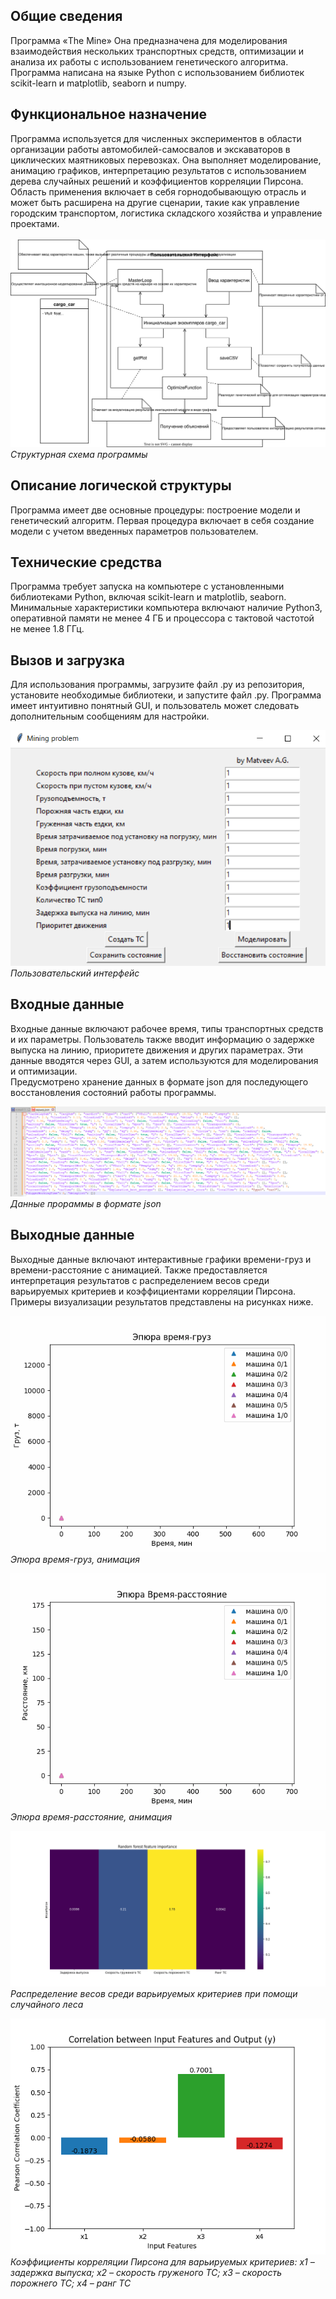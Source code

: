 ## Общие сведения
Программа «The Mine» Она предназначена для моделирования взаимодействия нескольких транспортных средств, оптимизации и анализа их работы с использованием генетического алгоритма.<br>
Программа написана на языке Python с использованием библиотек scikit-learn и matplotlib, seaborn и numpy.

## Функциональное назначение
Программа используется для численных экспериментов в области организации работы автомобилей-самосвалов и экскаваторов в циклических маятниковых перевозках. Она выполняет моделирование, анимацию графиков, интерпретацию результатов с использованием дерева случайных решений и коэффициентов корреляции Пирсона. Область применения включает в себя горнодобывающую отрасль и может быть расширена на другие сценарии, такие как управление городским транспортом, логистика складского хозяйства и управление проектами.<br>
<br>
![Структурная схема программы](схема.svg)<br>
*Структурная схема программы*


## Описание логической структуры
Программа имеет две основные процедуры: построение модели и генетический алгоритм. Первая процедура включает в себя создание модели с учетом введенных параметров пользователем.

## Технические средства
Программа требует запуска на компьютере с установленными библиотеками Python, включая scikit-learn и matplotlib, seaborn. Минимальные характеристики компьютера включают наличие Python3, оперативной памяти не менее 4 ГБ и процессора с тактовой частотой не менее 1.8 ГГц.

## Вызов и загрузка
Для использования программы, загрузите файл .py из репозитория, установите необходимые библиотеки, и запустите файл .py. Программа имеет интуитивно понятный GUI, и пользователь может следовать дополнительным сообщениям для настройки.<br>

![Пользовательский интерфейс](pic2.png)<br>
 *Пользовательский интерфейс*

## Входные данные
Входные данные включают рабочее время, типы транспортных средств и их параметры. Пользователь также вводит информацию о задержке выпуска на линию, приоритете движения и других параметрах. Эти данные вводятся через GUI, а затем используются для моделирования и оптимизации.<br>
Предусмотрено хранение данных в формате json для последующего восстановления состояний работы программы. <br>

![Данные прораммы в формате json](ex_json.png)<br>
 *Данные прораммы в формате json*

## Выходные данные
Выходные данные включают интерактивные графики времени-груз и времени-расстояние с анимацией. Также предоставляется интерпретация результатов с распределением весов среди варьируемых критериев и коэффициентами корреляции Пирсона. Примеры визуализации результатов представлены на рисунках ниже. <br>

![ Эпюра время-груз, анимация](cargo_anim.gif)<br>
*Эпюра время-груз, анимация*

![Эпюра время-расстояние, анимация](dist_anime.gif)<br>
*Эпюра время-расстояние, анимация*

![Распределение весов среди варьируемых критериев при помощи случайного леса](forest.png)<br>
*Распределение весов среди варьируемых критериев при помощи случайного леса*

![Коэффициенты корреляции Пирсона для варьируемых критериев](Pirs.png)<br>
*Коэффициенты корреляции Пирсона для варьируемых критериев: x1 – задержка выпуска; x2 – скорость груженого ТС; x3 – скорость порожнего ТС; x4 – ранг ТС*


